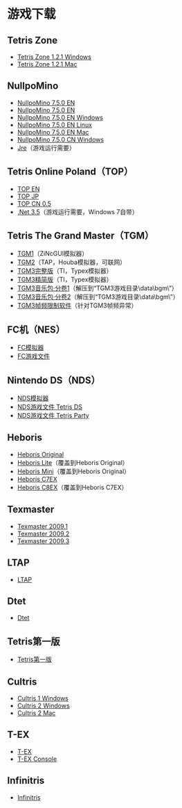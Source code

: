 # 游戏下载

## Tetris Zone

* [Tetris Zone 1.2.1 Windows](http://pan.baidu.com/share/link?shareid=66527&uk=2618701916)
* [Tetris Zone 1.2.1 Mac](http://pan.baidu.com/share/link?shareid=66526&uk=2618701916)

## NullpoMino

* [NullpoMino 7.5.0 EN](http://pan.baidu.com/share/link?shareid=66494&uk=2618701916)
* [NullpoMino 7.5.0 EN](http://pan.baidu.com/share/link?shareid=66494&uk=2618701916)
* [NullpoMino 7.5.0 EN Windows](http://pan.baidu.com/share/link?shareid=66493&uk=2618701916)
* [NullpoMino 7.5.0 EN Linux](http://pan.baidu.com/share/link?shareid=66490&uk=2618701916)
* [NullpoMino 7.5.0 EN Mac](http://pan.baidu.com/share/link?shareid=66492&uk=2618701916)
* [NullpoMino 7.5.0 CN Windows](http://pan.baidu.com/share/link?shareid=66489&uk=2618701916)
* [Jre](http://java.com/zh_CN/download/)（游戏运行需要）

## Tetris Online Poland（TOP）

* [TOP EN](http://pan.baidu.com/share/link?shareid=66517&uk=2618701916)
* [TOP JP](http://pan.baidu.com/share/link?shareid=66518&uk=2618701916)
* [TOP CN 0.5](http://pan.baidu.com/share/link?shareid=66516&uk=2618701916)
* [.Net 3.5](http://pan.baidu.com/share/link?shareid=66512&uk=2618701916)（游戏运行需要，Windows 7自带）

## Tetris The Grand Master（TGM）

* [TGM1](http://pan.baidu.com/share/link?shareid=66519&uk=2618701916)（ZiNcGUI模拟器）
* [TGM2](http://pan.baidu.com/share/link?shareid=66520&uk=2618701916)（TAP，Houba模拟器，可联网）
* [TGM3完整版](http://pan.baidu.com/share/link?shareid=66522&uk=2618701916)（TI，Typex模拟器）
* [TGM3精简版](http://pan.baidu.com/share/link?shareid=66521&uk=2618701916)（TI，Typex模拟器）
* [TGM3音乐包·分卷1](http://pan.baidu.com/share/link?shareid=66524&uk=2618701916)（解压到“TGM3游戏目录\\data\\bgm\\”）
* [TGM3音乐包·分卷2](http://pan.baidu.com/share/link?shareid=66525&uk=2618701916)（解压到“TGM3游戏目录\\data\\bgm\\”）
* [TGM3帧频限制软件](http://pan.baidu.com/share/link?shareid=66523&uk=2618701916)（针对TGM3帧频异常）

## FC机（NES）

* [FC模拟器](http://pan.baidu.com/share/link?shareid=66466&uk=2618701916)
* [FC游戏文件](http://pan.baidu.com/share/link?shareid=66465&uk=2618701916)

## Nintendo DS（NDS）

* [NDS模拟器](http://pan.baidu.com/share/link?shareid=66481&uk=2618701916)
* [NDS游戏文件 Tetris DS](http://pan.baidu.com/share/link?shareid=66479&uk=2618701916)
* [NDS游戏文件 Tetris Party](http://pan.baidu.com/share/link?shareid=66480&uk=2618701916)

## Heboris

* [Heboris Original](http://pan.baidu.com/share/link?shareid=66473&uk=2618701916)
* [Heboris Lite](http://pan.baidu.com/share/link?shareid=66471&uk=2618701916)（覆盖到Heboris Original）
* [Heboris Mini](http://pan.baidu.com/share/link?shareid=66472&uk=2618701916)（覆盖到Heboris Original）
* [Heboris C7EX](http://pan.baidu.com/share/link?shareid=66469&uk=2618701916)
* [Heboris C8EX](http://pan.baidu.com/share/link?shareid=66470&uk=2618701916)（覆盖到Heboris C7EX）

## Texmaster

* [Texmaster 2009.1](http://pan.baidu.com/share/link?shareid=66529&uk=2618701916)
* [Texmaster 2009.2](http://pan.baidu.com/share/link?shareid=66530&uk=2618701916)
* [Texmaster 2009.3](http://pan.baidu.com/share/link?shareid=66531&uk=2618701916)

## LTAP

* [LTAP](http://pan.baidu.com/share/link?shareid=66478&uk=2618701916)

## Dtet

* [Dtet](http://pan.baidu.com/share/link?shareid=66464&uk=2618701916)

## Tetris第一版

* [Tetris第一版](http://pan.baidu.com/share/link?shareid=66528&uk=2618701916)

## Cultris

* [Cultris 1 Windows](http://pan.baidu.com/share/link?shareid=66461&uk=2618701916)
* [Cultris 2 Windows](http://pan.baidu.com/share/link?shareid=66463&uk=2618701916)
* [Cultris 2 Mac](http://pan.baidu.com/share/link?shareid=66462&uk=2618701916)

## T-EX

* [T-EX](http://pan.baidu.com/share/link?shareid=66504&uk=2618701916)
* [T-EX Console](http://pan.baidu.com/share/link?shareid=66511&uk=2618701916)

## Infinitris

* [Infinitris](http://pan.baidu.com/share/link?shareid=66475&uk=2618701916)
